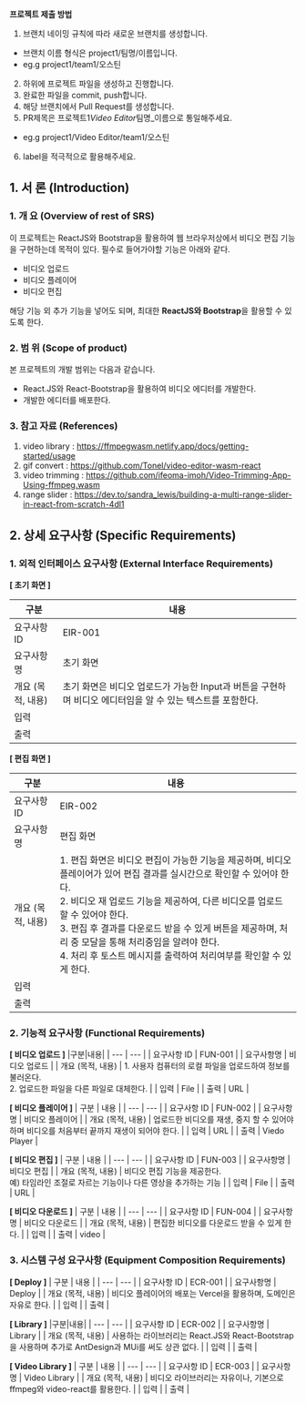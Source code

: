**프로젝트 제출 방법**

1. 브랜치 네이밍 규칙에 따라 새로운 브랜치를 생성합니다.

- 브랜치 이름 형식은 project1/팀명/이름입니다.
- eg.g project1/team1/오스틴

2. 하위에 프로젝트 파일을 생성하고 진행합니다.
3. 완료한 파일을 commit, push합니다.
4. 해당 브랜치에서 Pull Request를 생성합니다.
5. PR제목은 프로젝트1*Video Editor*팀명\_이름으로 통일해주세요.

- eg.g project1/Video Editor/team1/오스틴

6. label을 적극적으로 활용해주세요.



## 1. 서 론 (Introduction)
### 1. 개 요 (Overview of rest of SRS)
이 프로젝트는 ReactJS와 Bootstrap을 활용하여 웹 브라우저상에서 비디오 편집 기능을 구현하는데 목적이 있다. 필수로 들어가야할 기능은 아래와 같다.

- 비디오 업로드
- 비디오 플레이어
- 비디오 편집

해당 기능 외 추가 기능을 넣어도 되며, 최대한 **ReactJS와 Bootstrap**을 활용할 수 있도록 한다.

### 2. 범 위 (Scope of product)
본 프로젝트의 개발 범위는 다음과 같습니다.

- React.JS와 React-Bootstrap을 활용하여 비디오 에디터를 개발한다.
- 개발한 에디터를 배포한다.

### 3. 참고 자료 (References)
1. video library : https://ffmpegwasm.netlify.app/docs/getting-started/usage
2. gif convert : https://github.com/Tonel/video-editor-wasm-react
3. video trimming : https://github.com/ifeoma-imoh/Video-Trimming-App-Using-ffmpeg.wasm
4. range slider : https://dev.to/sandra_lewis/building-a-multi-range-slider-in-react-from-scratch-4dl1

## 2. 상세 요구사항 (Specific Requirements)
### 1. 외적 인터페이스 요구사항 (External Interface Requirements)
**[ 초기 화면 ]**

| 구분 | 내용 |
| --- | --- |
|요구사항 ID|EIR-001|
|요구사항명|초기 화면|
|개요 (목적, 내용) | 초기 화면은 비디오 업로드가 가능한 Input과 버튼을 구현하며 비디오 에디터임을 알 수 있는 텍스트를 포함한다.|
|입력|	
|출력|

**[ 편집 화면 ]**

| 구분 | 내용 |
| --- | --- |
|요구사항 ID|EIR-002|
|요구사항명|편집 화면|
|개요 (목적, 내용)| 1. 편집 화면은 비디오 편집이 가능한 기능을 제공하며, 비디오 플레이어가 있어 편집 결과를 실시간으로 확인할 수 있어야 한다. <br>2. 비디오 재 업로드 기능을 제공하여, 다른 비디오를 업로드 할 수 있어야 한다. <br>3. 편집 후 결과를 다운로드 받을 수 있게 버튼을 제공하며, 처리 중 모달을 통해 처리중임을 알려야 한다. <br>4. 처리 후 토스트 메시지를 출력하여 처리여부를 확인할 수 있게 한다. |
|입력|
|출력|

### 2. 기능적 요구사항 (Functional Requirements)

**[ 비디오 업로드 ]**
|구분|내용|
| --- | --- |
| 요구사항 ID | FUN-001 |
| 요구사항명 | 비디오 업로드 | 
| 개요 (목적, 내용) | 1. 사용자 컴퓨터의 로컬 파일을 업로드하여 정보를 불러온다. <br>2. 업로드한 파일을 다른 파일로 대체한다. |
| 입력 | File |
| 출력 | URL |

**[ 비디오 플레이어 ]**
| 구분 | 내용 |
| --- | --- |
| 요구사항 ID | FUN-002 |
| 요구사항명 | 비디오 플레이어 |
| 개요 (목적, 내용) | 업로드한 비디오를 재생, 중지 할 수 있어야 하며 비디오를 처음부터 끝까지 재생이 되어야 한다. |
| 입력 | URL |
| 출력 | Viedo Player |

**[ 비디오 편집 ]**
| 구분 | 내용 |
| --- | --- |
| 요구사항 ID | FUN-003 |
| 요구사항명 | 비디오 편집 | 
| 개요 (목적, 내용) | 비디오 편집 기능을 제공한다. <br>예) 타임라인 조절로 자르는 기능이나 다른 영상을 추가하는 기능 |
| 입력 | File |
| 출력 | URL |

**[ 비디오 다운로드 ]**
| 구분 | 내용 |
| --- | --- |
| 요구사항 ID | FUN-004 |
| 요구사항명 | 비디오 다운로드 |
| 개요 (목적, 내용) | 편집한 비디오를 다운로드 받을 수 있게 한다. |
| 입력 |
| 출력 | video |

### 3. 시스템 구성 요구사항 (Equipment Composition Requirements)

**[ Deploy ]**
| 구분 | 내용 |
| --- | --- |
| 요구사항 ID | ECR-001 |
| 요구사항명 | Deploy |
| 개요 (목적, 내용) | 비디오 플레이어의 배포는 Vercel을 활용하며, 도메인은 자유로 한다. |
| 입력 |
| 출력 |

**[ Library ]**
|구분|내용|
| --- | --- |
| 요구사항 ID | ECR-002 |
| 요구사항명 | Library |
| 개요 (목적, 내용) | 사용하는 라이브러리는 React.JS와 React-Bootstrap을 사용하며 추가로 AntDesign과 MUi를 써도 상관 없다. |
| 입력 |
| 출력 |

**[ Video Library ]**
| 구분 | 내용 |
| --- | --- |
| 요구사항 ID | ECR-003 |
| 요구사항명 | Video Library |
| 개요 (목적, 내용) | 비디오 라이브러리는 자유이나, 기본으로 ffmpeg와 video-react를 활용한다. |
| 입력 |
| 출력 |